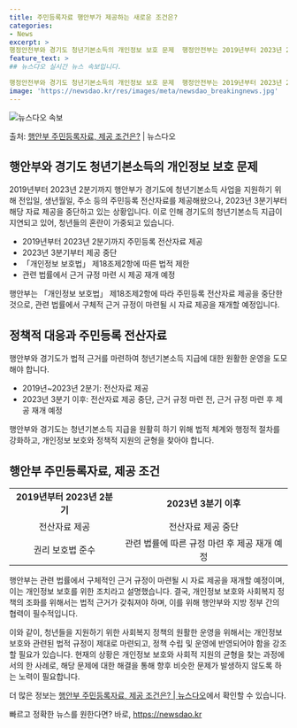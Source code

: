 ```yaml
---
title: 주민등록자료 행안부가 제공하는 새로운 조건은?
categories:
- News
excerpt: >
행정안전부와 경기도 청년기본소득의 개인정보 보호 문제  행정안전부는 2019년부터 2023년 2분기까지 청년…
feature_text: >
## 뉴스다오 실시간 뉴스 속보입니다.

행정안전부와 경기도 청년기본소득의 개인정보 보호 문제  행정안전부는 2019년부터 2023년 2분기까지 청년…
image: 'https://newsdao.kr/res/images/meta/newsdao_breakingnews.jpg'
---
```


![뉴스다오 속보](https://newsdao.kr/res/images/meta/newsdao_breakingnews.jpg)

<p>출처: <a href="https://newsdao.kr/4448" rel="dofollow">행안부 주민등록자료, 제공 조건은?</a> | 뉴스다오</p>

<h2 data-ke-size="size26">행안부와 경기도 청년기본소득의 개인정보 보호 문제</h2>
<p data-ke-size="size16">2019년부터 2023년 2분기까지 행안부가 경기도에 청년기본소득 사업을 지원하기 위해 전입일, 생년월일, 주소 등의 주민등록 전산자료를 제공해왔으나, 2023년 3분기부터 해당 자료 제공을 중단하고 있는 상황입니다. 이로 인해 경기도의 청년기본소득 지급이 지연되고 있어, 청년들의 혼란이 가중되고 있습니다.</p>
<ul>
  <li>2019년부터 2023년 2분기까지 주민등록 전산자료 제공</li>
  <li>2023년 3분기부터 제공 중단</li>
  <li>「개인정보 보호법」 제18조제2항에 따른 법적 제한</li>
  <li>관련 법률에서 근거 규정 마련 시 제공 재개 예정</li>
</ul>
<p data-ke-size="size16">행안부는 「개인정보 보호법」 제18조제2항에 따라 주민등록 전산자료 제공을 중단한 것으로, 관련 법률에서 구체적 근거 규정이 마련될 시 자료 제공을 재개할 예정입니다.</p>

<h2 data-ke-size="size26">정책적 대응과 주민등록 전산자료</h2>
<p data-ke-size="size16">행안부와 경기도가 법적 근거를 마련하여 청년기본소득 지급에 대한 원활한 운영을 도모해야 합니다.</p>
<ul>
  <li>2019년~2023년 2분기: 전산자료 제공</li>
  <li>2023년 3분기 이후: 전산자료 제공 중단, 근거 규정 마련 전, 근거 규정 마련 후 제공 재개 예정</li>
</ul>
<p data-ke-size="size16">행안부와 경기도는 청년기본소득 지급을 원활히 하기 위해 법적 체계와 행정적 절차를 강화하고, 개인정보 보호와 정책적 지원의 균형을 찾아야 합니다.</p>

<h2 data-ke-size="size26">행안부 주민등록자료, 제공 조건</h2>
<table>
  <tr>
    <td style="text-align: center; height: 17px;"><b>2019년부터 2023년 2분기</b></td>
    <td style="text-align: center; height: 17px;"><b>2023년 3분기 이후</b></td>
  </tr>
  <tr>
    <td style="text-align: center; height: 17px;">전산자료 제공</td>
    <td style="text-align: center; height: 17px;">전산자료 제공 중단</td>
  </tr>
  <tr>
    <td style="text-align: center; height: 17px;">권리 보호법 준수</td>
    <td style="text-align: center; height: 17px;">관련 법률에 따른 규정 마련 후 제공 재개 예정</td>
  </tr>
</table>

<p data-ke-size="size16">행안부는 관련 법률에서 구체적인 근거 규정이 마련될 시 자료 제공을 재개할 예정이며, 이는 개인정보 보호를 위한 조치라고 설명했습니다. 결국, 개인정보 보호와 사회복지 정책의 조화를 위해서는 법적 근거가 갖춰져야 하며, 이를 위해 행안부와 지방 정부 간의 협력이 필수적입니다.</p>

<p data-ke-size="size16">이와 같이, 청년들을 지원하기 위한 사회복지 정책의 원활한 운영을 위해서는 개인정보 보호와 관련된 법적 규정이 제대로 마련되고, 정책 수립 및 운영에 반영되어야 함을 강조할 필요가 있습니다. 현재의 상황은 개인정보 보호와 사회적 지원의 균형을 찾는 과정에서의 한 사례로, 해당 문제에 대한 해결을 통해 향후 비슷한 문제가 발생하지 않도록 하는 노력이 필요합니다.</p>

<p data-ke-size="size16">더 많은 정보는 <a href="https://newsdao.kr/4448">행안부 주민등록자료, 제공 조건은? | 뉴스다오</a>에서 확인할 수 있습니다.</p> 

빠르고 정확한 뉴스를 원한다면? 바로, <a href="https://newsdao.kr" rel="dofollow">https://newsdao.kr</a>


    
